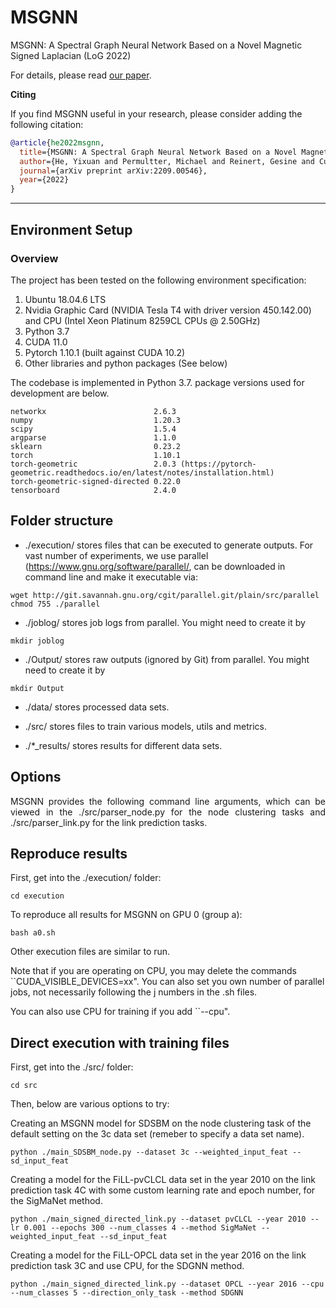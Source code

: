 # MSGNN
MSGNN: A Spectral Graph Neural Network Based on a Novel Magnetic Signed Laplacian (LoG 2022)

For details, please read [our paper](https://arxiv.org/pdf/2209.00546.pdf).

**Citing**


If you find MSGNN useful in your research, please consider adding the following citation:

```bibtex
@article{he2022msgnn,
  title={MSGNN: A Spectral Graph Neural Network Based on a Novel Magnetic Signed Laplacian},
  author={He, Yixuan and Permultter, Michael and Reinert, Gesine and Cucuringu, Mihai},
  journal={arXiv preprint arXiv:2209.00546},
  year={2022}
}
```

--------------------------------------------------------------------------------

## Environment Setup
### Overview
<!-- The underlying project environment composes of following componenets: -->
The project has been tested on the following environment specification:
1. Ubuntu 18.04.6 LTS
2. Nvidia Graphic Card (NVIDIA Tesla T4 with driver version 450.142.00) and CPU (Intel Xeon Platinum 8259CL CPUs @ 2.50GHz)
3. Python 3.7
4. CUDA 11.0
5. Pytorch 1.10.1 (built against CUDA 10.2)
6. Other libraries and python packages (See below)

The codebase is implemented in Python 3.7. package versions used for development are below.
```
networkx                        2.6.3
numpy                           1.20.3
scipy                           1.5.4
argparse                        1.1.0
sklearn                         0.23.2
torch                           1.10.1
torch-geometric                 2.0.3 (https://pytorch-geometric.readthedocs.io/en/latest/notes/installation.html)
torch-geometric-signed-directed 0.22.0
tensorboard                     2.4.0
```

## Folder structure
- ./execution/ stores files that can be executed to generate outputs. For vast number of experiments, we use parallel (https://www.gnu.org/software/parallel/, can be downloaded in command line and make it executable via:
```
wget http://git.savannah.gnu.org/cgit/parallel.git/plain/src/parallel
chmod 755 ./parallel
```

- ./joblog/ stores job logs from parallel. 
You might need to create it by 
```
mkdir joblog
```

- ./Output/ stores raw outputs (ignored by Git) from parallel.
You might need to create it by 
```
mkdir Output
```

- ./data/ stores processed data sets.

- ./src/ stores files to train various models, utils and metrics.

- ./*_results/ stores results for different data sets.

## Options
<p align="justify">
MSGNN provides the following command line arguments, which can be viewed in the ./src/parser_node.py for the node clustering tasks and ./src/parser_link.py for the link prediction tasks.
</p>

## Reproduce results
First, get into the ./execution/ folder:
```
cd execution
```
To reproduce all results for MSGNN on GPU 0 (group a):
```
bash a0.sh
```
Other execution files are similar to run.

Note that if you are operating on CPU, you may delete the commands ``CUDA_VISIBLE_DEVICES=xx". You can also set you own number of parallel jobs, not necessarily following the j numbers in the .sh files.

You can also use CPU for training if you add ``--cpu".

## Direct execution with training files

First, get into the ./src/ folder:
```
cd src
```
Then, below are various options to try:

Creating an MSGNN model for SDSBM on the node clustering task of the default setting on the 3c data set (remeber to specify a data set name).
```
python ./main_SDSBM_node.py --dataset 3c --weighted_input_feat --sd_input_feat
```
Creating a model for the FiLL-pvCLCL data set in the year 2010 on the link prediction task 4C with some custom learning rate and epoch number, for the SigMaNet method.
```
python ./main_signed_directed_link.py --dataset pvCLCL --year 2010 --lr 0.001 --epochs 300 --num_classes 4 --method SigMaNet --weighted_input_feat --sd_input_feat
```
Creating a model for the FiLL-OPCL data set in the year 2016 on the link prediction task 3C and use CPU, for the SDGNN method.
```
python ./main_signed_directed_link.py --dataset OPCL --year 2016 --cpu --num_classes 5 --direction_only_task --method SDGNN
```
